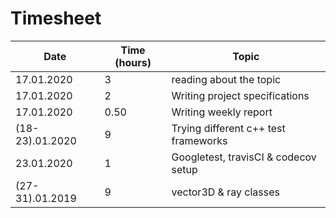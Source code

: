 # Timesheet
| Date            | Time (hours) | Topic                               |
|-----------------|--------------|-------------------------------------|
| 17.01.2020      | 3            | reading about the topic             |
| 17.01.2020      | 2            | Writing project specifications      |
| 17.01.2020      | 0.50         | Writing weekly report               |
| (18-23).01.2020 | 9            | Trying different c++ test frameworks|
| 23.01.2020      | 1            | Googletest, travisCI & codecov setup|
| (27-31).01.2019 | 9            | vector3D & ray classes              |